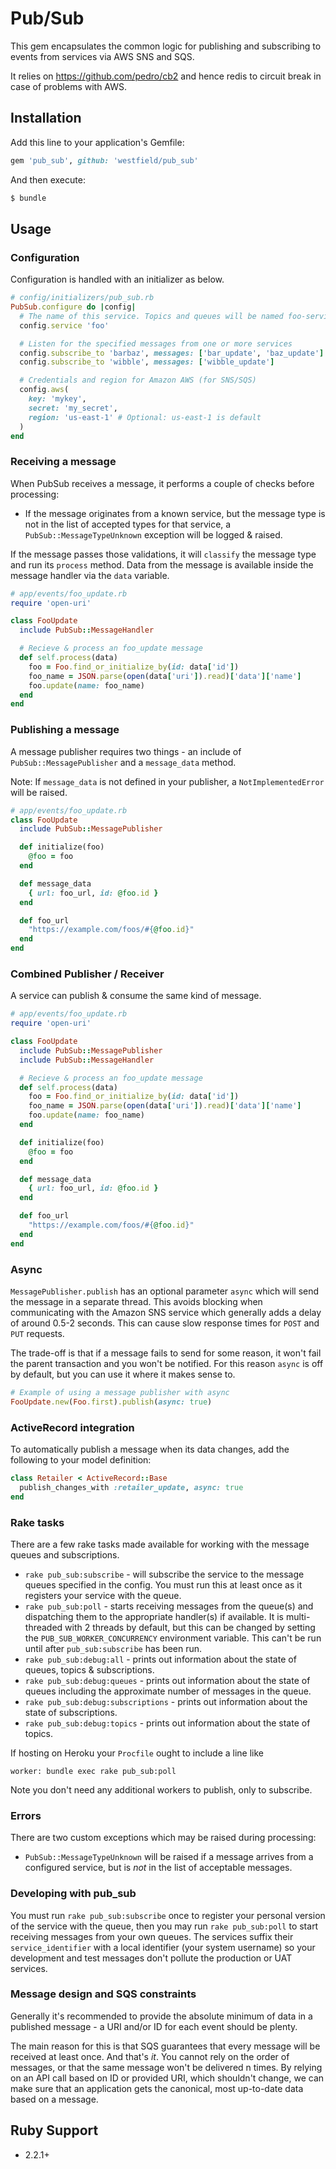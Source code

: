 # Pub/Sub

This gem encapsulates the common logic for publishing and subscribing to events from services via AWS SNS and SQS.

It relies on https://github.com/pedro/cb2 and hence redis to circuit break in case of problems with AWS.

## Installation

Add this line to your application's Gemfile:

```ruby
gem 'pub_sub', github: 'westfield/pub_sub'

```

And then execute:

```sh
$ bundle
```

## Usage

### Configuration
Configuration is handled with an initializer as below.

```ruby
# config/initializers/pub_sub.rb
PubSub.configure do |config|
  # The name of this service. Topics and queues will be named foo-service-[env].
  config.service 'foo'

  # Listen for the specified messages from one or more services
  config.subscribe_to 'barbaz', messages: ['bar_update', 'baz_update']
  config.subscribe_to 'wibble', messages: ['wibble_update']

  # Credentials and region for Amazon AWS (for SNS/SQS)
  config.aws(
    key: 'mykey',
    secret: 'my_secret',
    region: 'us-east-1' # Optional: us-east-1 is default
  )
end
```

### Receiving a message

When PubSub receives a message, it performs a couple of checks before processing:

* If the message originates from a known service, but the message type is not in the list of accepted types for that service, a `PubSub::MessageTypeUnknown` exception will be logged & raised.

If the message passes those validations, it will `classify` the message type and run its `process` method. Data from the message is available inside the message handler via the `data` variable.

```ruby
# app/events/foo_update.rb
require 'open-uri'

class FooUpdate
  include PubSub::MessageHandler

  # Recieve & process an foo_update message
  def self.process(data)
    foo = Foo.find_or_initialize_by(id: data['id'])
    foo_name = JSON.parse(open(data['uri']).read)['data']['name']
    foo.update(name: foo_name)
  end
end

```

### Publishing a message

A message publisher requires two things - an include of `PubSub::MessagePublisher` and a `message_data` method.

Note: If `message_data` is not defined in your publisher, a `NotImplementedError` will be raised.

```ruby
# app/events/foo_update.rb
class FooUpdate
  include PubSub::MessagePublisher

  def initialize(foo)
    @foo = foo
  end

  def message_data
    { url: foo_url, id: @foo.id }
  end

  def foo_url
    "https://example.com/foos/#{@foo.id}"
  end
end
```

### Combined Publisher / Receiver

A service can publish & consume the same kind of message.

```ruby
# app/events/foo_update.rb
require 'open-uri'

class FooUpdate
  include PubSub::MessagePublisher
  include PubSub::MessageHandler

  # Recieve & process an foo_update message
  def self.process(data)
    foo = Foo.find_or_initialize_by(id: data['id'])
    foo_name = JSON.parse(open(data['uri']).read)['data']['name']
    foo.update(name: foo_name)
  end

  def initialize(foo)
    @foo = foo
  end

  def message_data
    { url: foo_url, id: @foo.id }
  end

  def foo_url
    "https://example.com/foos/#{@foo.id}"
  end
end
```

### Async
`MessagePublisher.publish` has an optional parameter `async` which will send the message in a separate thread. This avoids blocking when communicating with the Amazon SNS service which generally adds a delay of around 0.5-2 seconds. This can cause slow response times for `POST` and `PUT` requests.

The trade-off is that if a message fails to send for some reason, it won't fail the parent transaction and you won't be notified. For this reason `async` is off by default, but you can use it where it makes sense to.

```ruby
# Example of using a message publisher with async
FooUpdate.new(Foo.first).publish(async: true)
```

### ActiveRecord integration

To automatically publish a message when its data changes, add the following to your model definition:

```ruby
class Retailer < ActiveRecord::Base
  publish_changes_with :retailer_update, async: true
end
```

### Rake tasks

There are a few rake tasks made available for working with the message queues and subscriptions.

* `rake pub_sub:subscribe` - will subscribe the service to the message queues specified in the config. You must run this at least once as it registers your service with the queue.
* `rake pub_sub:poll` - starts receiving messages from the queue(s) and dispatching them to the appropriate handler(s) if available. It is multi-threaded with 2 threads by default, but this can be changed by setting the `PUB_SUB_WORKER_CONCURRENCY` environment variable. This can't be run until after `pub_sub:subscribe` has been run.
* `rake pub_sub:debug:all` - prints out information about the state of queues, topics & subscriptions.
* `rake pub_sub:debug:queues` - prints out information about the state of queues including the approximate number of messages in the queue.
* `rake pub_sub:debug:subscriptions` - prints out information about the state of subscriptions.
* `rake pub_sub:debug:topics` - prints out information about the state of topics.

If hosting on Heroku your `Procfile` ought to include a line like

```
worker: bundle exec rake pub_sub:poll
```

Note you don't need any additional workers to publish, only to subscribe.

### Errors

There are two custom exceptions which may be raised during processing:

* `PubSub::MessageTypeUnknown` will be raised if a message arrives from a configured service, but is *not* in the list of acceptable messages.

### Developing with pub_sub

You must run `rake pub_sub:subscribe` once to register your personal version of the service with the queue, then you may run `rake pub_sub:poll` to start receiving messages from your own queues. The services suffix their `service_identifier` with a local identifier (your system username) so your development and test messages don't pollute the production or UAT services.

### Message design and SQS constraints

Generally it's recommended to provide the absolute minimum of data in a published message - a URI and/or ID for each event should be plenty.

The main reason for this is that SQS guarantees that every message will be received at least once. And that's _it_. You cannot rely on the order of messages, or that the same message won't be delivered n times. By relying on an API call based on ID or provided URI, which shouldn't change, we can make sure that an application gets the canonical, most up-to-date data based on a message.

## Ruby Support

* 2.2.1+
